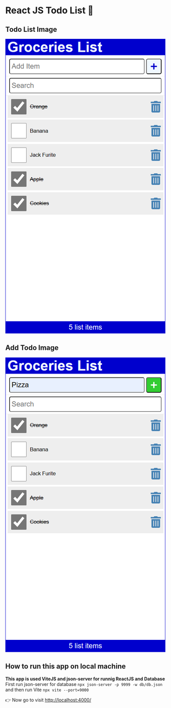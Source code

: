 # React JS Todo List 📃

## Todo List Image

![Add Todo Image](./github/product-imgs/TodoList.png)

## Add Todo Image

![Todo List Image](./github/product-imgs/AddTodo.png)

## How to run this app on local machine

**This app is used ViteJS and json-server for runnig ReactJS and Database**
First run json-server for database `npx json-server -p 9999 -w db/db.json`
and then run Vite `npx vite --port=9000`

👉 Now go to visit [http://localhost:4000/](http://localhost:9000/)
